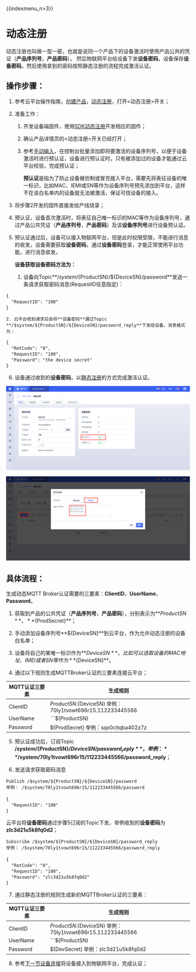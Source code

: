 {{indexmenu_n>3}}

# 动态注册

动态注册也叫做一型一密，也就是说同一个产品下的设备激活时使用产品公共的凭证（**产品序列号**，**产品密码**）。 然后物联网平台给设备下发**设备密码**，设备保存**设备密码**，然后使用拿到的密码按照静态注册的流程完成激活认证。      

## 操作步骤：

1. 参考云平台操作指南，[创建产品](../../console_guide/product_device/create_products)，[动态注册](../../console_guide/product_device/create_products#产品详情)，打开<动态注册>开关；

2. 准备工作：

   1. 开发设备端固件，使用[SDK动态注册](#动态注册)开发相应的固件；

   2. 确认产品详情页的<动态注册>开关已经打开；

   3. 参考[手动输入](../../console_guide/product_device/create_devcies#创建单个或多个设备)，在控制台批量添加即将要激活的设备序列号，以便于设备激活时进行预认证，设备进行预认证时，只有被添加过的设备才能通过云平台校验，完成预认证；

      **预认证**是指为了防止设备被仿制或冒充接入平台，需要先将表征设备的唯一标识，比如MAC、IEMI或SN等作为设备序列号预先添加到平台，这样不在该白名单内的设备就无法被激活，保证可信设备的接入。

3. 将步骤2开发的固件直接发给产线烧录；

4. 预认证，设备首次激活时，将表征自己唯一标识的MAC等作为设备序列号，通过产品公共凭证（**产品序列号**，**产品密码**）及该**设备序列号**进行设备预认证。

5. 预认证通过后，设备可以接入物联网平台，但是此时权限受限，不能进行消息的收发，设备需要获取**设备密码**，通过**设备密码**登录，才能正常使用平台功能，进行消息收发。

    **设备获取设备密码方法为：**

    1. 设备向Topic**/$system/${ProductSN}/${DeviceSN}/password**发送一条请求获取密码消息(RequestID任意指定)：

```
{
  "RequestID": "100"
}
```

    2. 云平台收到请求后会将**设备密码**通过Topic **/$system/${ProductSN}/${DeviceSN}/password_reply**下发给设备，消息格式为：

```
{
  "RetCode": "0", 
  "RequestID": "100",
  "Password": "the device secret"
}
```

6. 设备通过收到的**设备密码**，以[静态注册](unique-certificate-per-device_authentication)的方式完成激活认证。

![动态注册](../../images/动态注册-3503493.png)

![](../../images/手动生成.png)

## 具体流程：

生成动态MQTT Broker认证需要的三要素：**ClientID**，**UserName**，**Password**。

1. 获取到产品的公共凭证（**产品序列号**，**产品密码**），分别表示为**${ProductSN}**，**${ProdSecret}**；

2. 手动添加设备序列号**${DeviceSN}**到云平台，作为允许动态注册的设备白名单；

3. 设备将自己的某唯一标识作为**${DeviceSN}**，比如可以选取设备的MAC地址、IMEI或者SN等作为**${DeviceSN}**。

4. 通过以下规则生成MQTTBroker认证的三要素连接云平台；

|MQTT认证三要素| 生成规则|
|---|---|
|ClientID | ${ProductSN}.${DeviceSN} 举例：70ly1tvowt696r15.112233445566|
|UserName | ```${ProductSN}|${DeviceSN}|${authmode}```  ```70ly1tvowt696r15|112233445566|2``` authmode: 1 表示静态注册；2表示动态注册|
|Password | ${ProdSecret}  举例：sqx0cltqba402z7z|

5. 预认证成功后，订阅Topic **/$system/${ProductSN}/${DeviceSN}/password_reply**，举例：**/$system/70ly1tvowt696r15/112233445566/password_reply**；

6. 发送请求获取密码消息

```
Publish /$system/${ProductSN}/${DeviceSN}/password
举例： /$system/70ly1tvowt696r15/112233445566/password

{
  "RequestID": "100"
}
```

   云平台将**设备密码**通过步骤5订阅的Topic下发，举例收到的**设备密码**为**zlc3d21u5k8fq0d2**；

```
Subscribe /$system/${ProductSN}/${DeviceSN}/password_reply
举例： /$system/70ly1tvowt696r15/112233445566/password_reply

{
  "RetCode": "0", 
  "RequestID": "100",
  "Password": "zlc3d21u5k8fq0d2"
}
```

7. 通过静态注册的规则生成新的MQTTBroker认证的三要素：

|MQTT认证三要素|生成规则|
|---|---|
|ClientID | ${ProductSN}.${DeviceSN} 举例：70ly1tvowt696r15.112233445566|
|UserName | ```${ProductSN}|${DeviceSN}|${authmode}``` ```70ly1tvowt696r15|112233445566|1``` authmode: 1 表示静态注册；2表示动态注册|
|Password | ${DevSecret} 举例：zlc3d21u5k8fq0d2|

8. 参考[下一节设备连接](../connecting_devices)将设备接入到物联网平台，完成认证；
